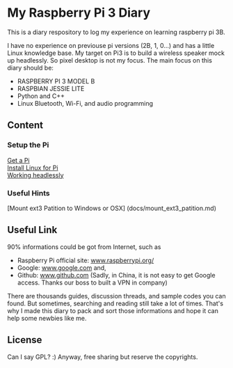 # My Raspberry Pi 3 Diary

This is a diary respository to log my experience on learning raspberry pi 3B.

I have no experience on previouse pi versions (2B, 1, 0...) and has a little Linux knowledge base. My target on Pi3 is to build a wireless speaker mock up headlessly. So pixel desktop is not my focus. The main focus on this diary should be:

* RASPBERRY PI 3 MODEL B
* RASPBIAN JESSIE LITE
* Python and C++
* Linux Bluetooth, Wi-Fi, and audio programming

## Content

### Setup the Pi

[Get a Pi](docs/get_a_pi.md) <br/>
[Install Linux for Pi](docs/install_linux.md) <br/>
[Working headlessly](docs/working_headless.md) <br/>

### Useful Hints

[Mount ext3 Patition to Windows or OSX] (docs/mount_ext3_patition.md)

## Useful Link

90% informations could be got from Internet, such as

* Raspberry Pi official site: www.raspberrypi.org/ <br/>
* Google: www.google.com and,
* Github: www.github.com (Sadly, in China, it is not easy to get Google access. Thanks our boss to built a VPN in company)

There are thousands guides, discussion threads, and sample codes you can found. But sometimes, searching and reading still take a lot of times. That's why I made this diary to pack and sort those informations and hope it can help some newbies like me.

## License

Can I say GPL? :)
Anyway, free sharing but reserve the copyrights.